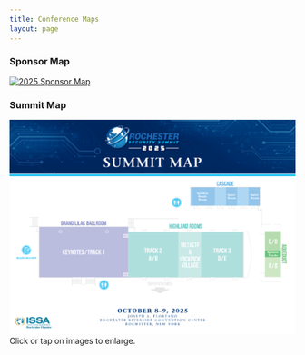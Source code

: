 ```yaml
---
title: Conference Maps
layout: page
---
```

<div class="container">
  <div class="row">
    <div class="col-md-6">
	<h3>Sponsor Map</h3>
	<a href="/2025/RSS2025_Map-SPONSOR.png" data-fslightbox="gallery"><img src="/2025/RSS2025_Map-SPONSOR.png.png" class="img-responsive" alt="2025 Sponsor Map"></a><br>
    </div>
    <div class="col-md-6">
	<h3>Summit Map</h3>
	<a href="/2025/RSS2025_Map-SUMMIT.png" data-fslightbox="gallery"><img src="/2025/RSS2025_Map-SUMMIT.png" class="img-responsive" alt="2025 Summit Map"></a><br>
    </div>
  </div>
  <div class="col-md-12 text-center">Click or tap on images to enlarge.</div>
</div> 